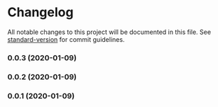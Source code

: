 # Changelog

All notable changes to this project will be documented in this file. See [standard-version](https://github.com/conventional-changelog/standard-version) for commit guidelines.

### 0.0.3 (2020-01-09)

### 0.0.2 (2020-01-09)

### 0.0.1 (2020-01-09)
